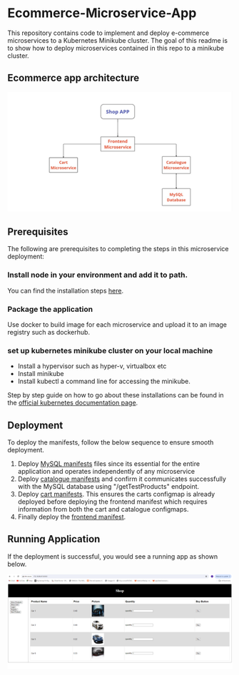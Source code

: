 # Ecommerce-Microservice-App

This repository contains code to implement and deploy e-commerce microservices to a Kubernetes Minikube cluster. The goal of this readme is to show how to deploy microservices contained in this repo to a minikube cluster. 

## Ecommerce app architecture
![shop app architecture](/images/app_architecture.jpg)

<!-- Add a blank line here -->
## Prerequisites
The following are prerequisites to completing the steps in this microservice deployment:

### Install node in your environment and add it to path. 
You can find the installation steps [here](https://nodejs.org/en/download/package-manager). 

### Package the application 
Use docker to build image for each microservice and upload it to an image registry such as dockerhub. 

### set up kubernetes minikube cluster on your local machine
- Install a hypervisor such as hyper-v, virtualbox etc
- Install minikube 
- Install kubectl a command line for accessing the minikube. 

Step by step guide on how to go about these installations can be found in the [official kubernetes documentation page](https://kubernetes.io/docs/tasks/tools/). 

<!-- Add a blank line here -->
## Deployment
To deploy the manifests, follow the below sequence to ensure smooth deployment.

1. Deploy [MySQL manifests](/catalogue/mysql/manifests) files since its essential for the entire application and operates independently of any microservice
2. Deploy [catalogue manifests](/catalogue/catalogue/manifests) and confirm it communicates successfully with the MySQL database using "/getTestProducts" endpoint. 
3. Deploy [cart manifests](/cart/manifests). This ensures the carts configmap is already deployed before deploying the frontend manifest which requires information from both the cart and catalogue configmaps. 
4. Finally deploy the [frontend manifest](/front-end/manifests). 


## Running Application
If the deployment is successful, you would see a running app as shown below. 
<!-- Add a blank line here -->
![deployed Ecommerce App](/images/running_app.png)